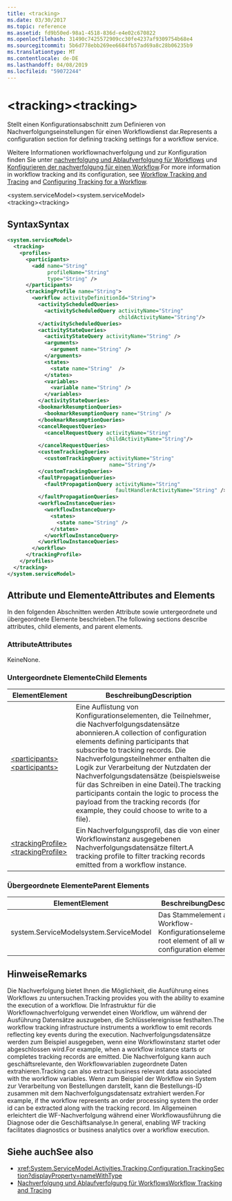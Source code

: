 ```yaml
---
title: <tracking>
ms.date: 03/30/2017
ms.topic: reference
ms.assetid: fd9b50ed-98a1-4518-836d-e4e02c670822
ms.openlocfilehash: 31490c7425572909cc30fe4237af9309754b68e4
ms.sourcegitcommit: 5b6d778ebb269ee6684fb57ad69a8c28b06235b9
ms.translationtype: MT
ms.contentlocale: de-DE
ms.lasthandoff: 04/08/2019
ms.locfileid: "59072244"
---
```

# <a name="tracking"></a><span data-ttu-id="43ddf-101">\<tracking></span><span class="sxs-lookup"><span data-stu-id="43ddf-101">\<tracking></span></span>
<span data-ttu-id="43ddf-102">Stellt einen Konfigurationsabschnitt zum Definieren von Nachverfolgungseinstellungen für einen Workflowdienst dar.</span><span class="sxs-lookup"><span data-stu-id="43ddf-102">Represents a configuration section for defining tracking settings for a workflow service.</span></span>  
  
 <span data-ttu-id="43ddf-103">Weitere Informationen workflownachverfolgung und zur Konfiguration finden Sie unter [nachverfolgung und Ablaufverfolgung für Workflows](../../../../../docs/framework/windows-workflow-foundation/workflow-tracking-and-tracing.md) und [Konfigurieren der nachverfolgung für einen Workflow](../../../../../docs/framework/windows-workflow-foundation/configuring-tracking-for-a-workflow.md).</span><span class="sxs-lookup"><span data-stu-id="43ddf-103">For more information in workflow tracking and its configuration, see [Workflow Tracking and Tracing](../../../../../docs/framework/windows-workflow-foundation/workflow-tracking-and-tracing.md) and [Configuring Tracking for a Workflow](../../../../../docs/framework/windows-workflow-foundation/configuring-tracking-for-a-workflow.md).</span></span>  
  
<span data-ttu-id="43ddf-104">\<system.serviceModel></span><span class="sxs-lookup"><span data-stu-id="43ddf-104">\<system.serviceModel></span></span>  
<span data-ttu-id="43ddf-105">\<tracking></span><span class="sxs-lookup"><span data-stu-id="43ddf-105">\<tracking></span></span>  
  
## <a name="syntax"></a><span data-ttu-id="43ddf-106">Syntax</span><span class="sxs-lookup"><span data-stu-id="43ddf-106">Syntax</span></span>  
  
```xml  
<system.serviceModel>
  <tracking>
    <profiles>
      <participants>
        <add name="String" 
             profileName="String" 
             type="String" />
      </participants>
      <trackingProfile name="String">
        <workflow activityDefinitionId="String">
          <activityScheduledQueries>
            <activityScheduledQuery activityName="String" 
                                    childActivityName="String"/>
          </activityScheduledQueries>
          <activityStateQueries>
            <activityStateQuery activityName="String" />
            <arguments>
              <argument name="String" />
            </arguments>
            <states>
              <state name="String"  />
            </states>
            <variables>
              <variable name="String" />
            </variables>
          </activityStateQueries>
          <bookmarkResumptionQueries>
            <bookmarkResumptionQuery name="String" />
          </bookmarkResumptionQueries>
          <cancelRequestQueries>
            <cancelRequestQuery activityName="String" 
                                childActivityName="String"/>
          </cancelRequestQueries>
          <customTrackingQueries>
            <customTrackingQuery activityName="String" 
                                 name="String"/>
          </customTrackingQueries>
          <faultPropagationQueries>
            <faultPropagationQuery activityName="String" 
                                   faultHandlerActivityName="String" />
          </faultPropagationQueries>
          <workflowInstanceQueries>
            <workflowInstanceQuery>
              <states>
                <state name="String" />
              </states>
            </workflowInstanceQuery>
          </workflowInstanceQueries>
        </workflow>
      </trackingProfile>
    </profiles>
  </tracking>
</system.serviceModel>  
```  
  
## <a name="attributes-and-elements"></a><span data-ttu-id="43ddf-107">Attribute und Elemente</span><span class="sxs-lookup"><span data-stu-id="43ddf-107">Attributes and Elements</span></span>  
 <span data-ttu-id="43ddf-108">In den folgenden Abschnitten werden Attribute sowie untergeordnete und übergeordnete Elemente beschrieben.</span><span class="sxs-lookup"><span data-stu-id="43ddf-108">The following sections describe attributes, child elements, and parent elements.</span></span>  
  
### <a name="attributes"></a><span data-ttu-id="43ddf-109">Attribute</span><span class="sxs-lookup"><span data-stu-id="43ddf-109">Attributes</span></span>  
 <span data-ttu-id="43ddf-110">Keine</span><span class="sxs-lookup"><span data-stu-id="43ddf-110">None.</span></span>  
  
### <a name="child-elements"></a><span data-ttu-id="43ddf-111">Untergeordnete Elemente</span><span class="sxs-lookup"><span data-stu-id="43ddf-111">Child Elements</span></span>  
  
|<span data-ttu-id="43ddf-112">Element</span><span class="sxs-lookup"><span data-stu-id="43ddf-112">Element</span></span>|<span data-ttu-id="43ddf-113">Beschreibung</span><span class="sxs-lookup"><span data-stu-id="43ddf-113">Description</span></span>|  
|-------------|-----------------|  
|[<span data-ttu-id="43ddf-114">\<participants></span><span class="sxs-lookup"><span data-stu-id="43ddf-114">\<participants></span></span>](../../../../../docs/framework/configure-apps/file-schema/windows-workflow-foundation/participants.md)|<span data-ttu-id="43ddf-115">Eine Auflistung von Konfigurationselementen, die Teilnehmer, die Nachverfolgungsdatensätze abonnieren.</span><span class="sxs-lookup"><span data-stu-id="43ddf-115">A collection of configuration elements defining participants that subscribe to tracking records.</span></span> <span data-ttu-id="43ddf-116">Die Nachverfolgungsteilnehmer enthalten die Logik zur Verarbeitung der Nutzdaten der Nachverfolgungsdatensätze (beispielsweise für das Schreiben in eine Datei).</span><span class="sxs-lookup"><span data-stu-id="43ddf-116">The tracking participants contain the logic to process the payload from the tracking records (for example, they could choose to write to a file).</span></span>|  
|[<span data-ttu-id="43ddf-117">\<trackingProfile></span><span class="sxs-lookup"><span data-stu-id="43ddf-117">\<trackingProfile></span></span>](../../../../../docs/framework/configure-apps/file-schema/windows-workflow-foundation/trackingprofile.md)|<span data-ttu-id="43ddf-118">Ein Nachverfolgungsprofil, das die von einer Workflowinstanz ausgegebenen Nachverfolgungsdatensätze filtert.</span><span class="sxs-lookup"><span data-stu-id="43ddf-118">A tracking profile to filter tracking records emitted from a workflow instance.</span></span>|  
  
### <a name="parent-elements"></a><span data-ttu-id="43ddf-119">Übergeordnete Elemente</span><span class="sxs-lookup"><span data-stu-id="43ddf-119">Parent Elements</span></span>  
  
|<span data-ttu-id="43ddf-120">Element</span><span class="sxs-lookup"><span data-stu-id="43ddf-120">Element</span></span>|<span data-ttu-id="43ddf-121">Beschreibung</span><span class="sxs-lookup"><span data-stu-id="43ddf-121">Description</span></span>|  
|-------------|-----------------|  
|<span data-ttu-id="43ddf-122">system.ServiceModel</span><span class="sxs-lookup"><span data-stu-id="43ddf-122">system.ServiceModel</span></span>|<span data-ttu-id="43ddf-123">Das Stammelement aller Workflow-Konfigurationselemente.</span><span class="sxs-lookup"><span data-stu-id="43ddf-123">The root element of all workflow configuration elements.</span></span>|  
  
## <a name="remarks"></a><span data-ttu-id="43ddf-124">Hinweise</span><span class="sxs-lookup"><span data-stu-id="43ddf-124">Remarks</span></span>  
 <span data-ttu-id="43ddf-125">Die Nachverfolgung bietet Ihnen die Möglichkeit, die Ausführung eines Workflows zu untersuchen.</span><span class="sxs-lookup"><span data-stu-id="43ddf-125">Tracking provides you with the ability to examine the execution of a workflow.</span></span> <span data-ttu-id="43ddf-126">Die Infrastruktur für die Workflownachverfolgung verwendet einen Workflow, um während der Ausführung Datensätze auszugeben, die Schlüsselereignisse festhalten.</span><span class="sxs-lookup"><span data-stu-id="43ddf-126">The workflow tracking infrastructure instruments a workflow to emit records reflecting key events during the execution.</span></span> <span data-ttu-id="43ddf-127">Nachverfolgungsdatensätze werden zum Beispiel ausgegeben, wenn eine Workflowinstanz startet oder abgeschlossen wird.</span><span class="sxs-lookup"><span data-stu-id="43ddf-127">For example, when a workflow instance starts or completes tracking records are emitted.</span></span> <span data-ttu-id="43ddf-128">Die Nachverfolgung kann auch geschäftsrelevante, den Workflowvariablen zugeordnete Daten extrahieren.</span><span class="sxs-lookup"><span data-stu-id="43ddf-128">Tracking can also extract business relevant data associated with the workflow variables.</span></span> <span data-ttu-id="43ddf-129">Wenn zum Beispiel der Workflow ein System zur Verarbeitung von Bestellungen darstellt, kann die Bestellungs-ID zusammen mit dem Nachverfolgungsdatensatz extrahiert werden.</span><span class="sxs-lookup"><span data-stu-id="43ddf-129">For example, if the workflow represents an order processing system the order id can be extracted along with the tracking record.</span></span> <span data-ttu-id="43ddf-130">Im Allgemeinen erleichtert die WF-Nachverfolgung während einer Workflowausführung die Diagnose oder die Geschäftsanalyse.</span><span class="sxs-lookup"><span data-stu-id="43ddf-130">In general, enabling WF tracking facilitates diagnostics or business analytics over a workflow execution.</span></span>  
  
## <a name="see-also"></a><span data-ttu-id="43ddf-131">Siehe auch</span><span class="sxs-lookup"><span data-stu-id="43ddf-131">See also</span></span>

- <xref:System.ServiceModel.Activities.Tracking.Configuration.TrackingSection?displayProperty=nameWithType>
- [<span data-ttu-id="43ddf-132">Nachverfolgung und Ablaufverfolgung für Workflows</span><span class="sxs-lookup"><span data-stu-id="43ddf-132">Workflow Tracking and Tracing</span></span>](../../../../../docs/framework/windows-workflow-foundation/workflow-tracking-and-tracing.md)
